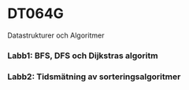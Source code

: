 # DT064G
Datastrukturer och Algoritmer

### Labb1:    BFS, DFS och Dijkstras algoritm
### Labb2:    Tidsmätning av sorteringsalgoritmer
